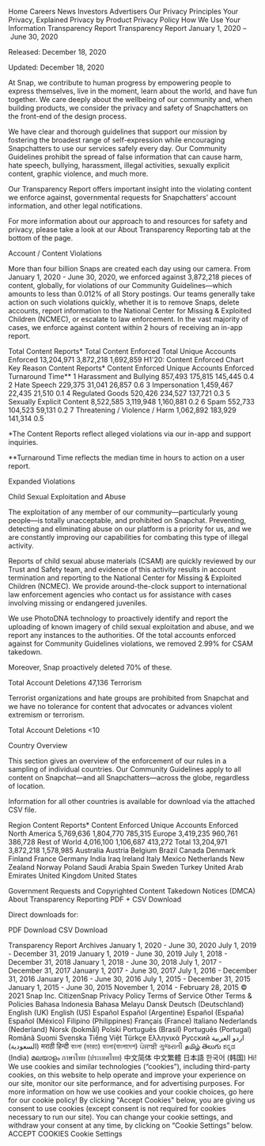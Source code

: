 Home
Careers
News
Investors
Advertisers
Our Privacy Principles
Your Privacy, Explained
Privacy by Product
Privacy Policy
How We Use Your Information
Transparency Report
Transparency Report
January 1, 2020 – June 30, 2020

Released: December 18, 2020

Updated: December 18, 2020

At Snap, we contribute to human progress by empowering people to express themselves, live in the moment, learn about the world, and have fun together. We care deeply about the wellbeing of our community and, when building products, we consider the privacy and safety of Snapchatters on the front-end of the design process. 

We have clear and thorough guidelines that support our mission by fostering the broadest range of self-expression while encouraging Snapchatters to use our services safely every day. Our Community Guidelines prohibit the spread of false information that can cause harm, hate speech, bullying, harassment, illegal activities, sexually explicit content, graphic violence, and much more. 

Our Transparency Report offers important insight into the violating content we enforce against, governmental requests for Snapchatters’ account information, and other legal notifications.

For more information about our approach to and resources for safety and privacy, please take a look at our About Transparency Reporting tab at the bottom of the page.

Account / Content Violations

More than four billion Snaps are created each day using our camera. From January 1, 2020 - June 30, 2020, we enforced against 3,872,218 pieces of content, globally, for violations of our Community Guidelines—which amounts to less than 0.012% of all Story postings. Our teams generally take action on such violations quickly, whether it is to remove Snaps, delete accounts, report information to the National Center for Missing & Exploited Children (NCMEC), or escalate to law enforcement. In the vast majority of cases, we enforce against content within 2 hours of receiving an in-app report.

Total Content Reports*	Total Content Enforced	Total Unique Accounts Enforced
 13,204,971	 3,872,218	1,692,859
H1'20: Content Enforced
Chart Key	Reason	Content Reports*	Content Enforced	Unique Accounts Enforced	Turnaround Time**
1	Harassment and Bullying	857,493	175,815	145,445	0.4
2	Hate Speech	229,375	31,041	26,857	0.6
3	Impersonation	1,459,467	22,435	21,510	0.1
4	Regulated Goods	520,426	234,527	137,721	0.3
5	Sexually Explicit Content	8,522,585	3,119,948	1,160,881	0.2
6	Spam	552,733	104,523	59,131	0.2
7	Threatening / Violence / Harm	1,062,892	183,929	141,314	0.5

*The Content Reports reflect alleged violations via our in-app and support inquiries.

**Turnaround Time reflects the median time in hours to action on a user report.

Expanded Violations

Child Sexual Exploitation and Abuse

The exploitation of any member of our community—particularly young people—is totally unacceptable, and prohibited on Snapchat. Preventing, detecting and eliminating abuse on our platform is a priority for us, and we are constantly improving our capabilities for combating this type of illegal activity.

Reports of child sexual abuse materials (CSAM) are quickly reviewed by our Trust and Safety team, and evidence of this activity results in account termination and reporting to the National Center for Missing & Exploited Children (NCMEC). We provide around-the-clock support to international law enforcement agencies who contact us for assistance with cases involving missing or endangered juveniles. 

We use PhotoDNA technology to proactively identify and report the uploading of known imagery of child sexual exploitation and abuse, and we report any instances to the authorities. Of the total accounts enforced against for Community Guidelines violations, we removed 2.99% for CSAM takedown. 

Moreover, Snap proactively deleted 70% of these.

Total Account Deletions	47,136
Terrorism 

Terrorist organizations and hate groups are prohibited from Snapchat and we have no tolerance for content that advocates or advances violent extremism or terrorism. 

Total Account Deletions	<10

Country Overview

This section gives an overview of the enforcement of our rules in a sampling of individual countries. Our Community Guidelines apply to all content on Snapchat—and all Snapchatters—across the globe, regardless of location. 

Information for all other countries is available for download via the attached CSV file.

Region	Content Reports*	Content Enforced	Unique Accounts Enforced
North America	5,769,636	1,804,770	785,315
Europe	3,419,235	960,761	386,728
Rest of World	4,016,100	1,106,687	413,272
Total	13,204,971	3,872,218	1,578,985
Australia
Austria
Belgium
Brazil
Canada
Denmark
Finland
France
Germany
India
Iraq
Ireland
Italy
Mexico
Netherlands
New Zealand
Norway
Poland
Saudi Arabia
Spain
Sweden
Turkey
United Arab Emirates
United Kingdom
United States

Government Requests and Copyrighted Content Takedown Notices (DMCA)
About Transparency Reporting
PDF + CSV Download

Direct downloads for:

PDF Download
CSV Download

Transparency Report Archives
January 1, 2020 - June 30, 2020
July 1, 2019 - December 31, 2019
January 1, 2019 - June 30, 2019
July 1, 2018 - December 31, 2018
January 1, 2018 - June 30, 2018
July 1, 2017 - December 31, 2017
January 1, 2017 - June 30, 2017
July 1, 2016 - December 31, 2016
January 1, 2016 - June 30, 2016
July 1, 2015 - December 31, 2015
January 1, 2015 - June 30, 2015
November 1, 2014 - February 28, 2015
© 2021 Snap Inc.
CitizenSnap
Privacy Policy
Terms of Service
Other Terms & Policies
Bahasa Indonesia
Bahasa Melayu
Dansk
Deutsch (Deutschland)
English (UK)
English (US)
Español
Español (Argentine)
Español (España)
Español (México)
Filipino (Philippines)
Français (France)
Italiano
Nederlands (Nederland)
Norsk (bokmål)
Polski
Português (Brasil)
Português (Portugal)
Română
Suomi
Svenska
Tiếng Việt
Türkçe
Ελληνικά
Русский
اردو
العربية (السعودية)
मराठी
हिन्दी
বাংলা (ভারত)
বাংলা(বাংলাদেশ)
ਪੰਜਾਬੀ
ગુજરાતી
தமிழ்
తెలుగు
ಕನ್ನಡ (India)
മലയാളം
ภาษาไทย (ประเทศไทย)
中文简体
中文繁體
日本語
한국어 (韩国)
Hi! We use cookies and similar technologies (“cookies”), including third-party cookies, on this website to help operate and improve your experience on our site, monitor our site performance, and for advertising purposes. For more information on how we use cookies and your cookie choices, go here for our cookie policy! By clicking "Accept Cookies" below, you are giving us consent to use cookies (except consent is not required for cookies necessary to run our site). You can change your cookie settings, and withdraw your consent at any time, by clicking on “Cookie Settings” below.
ACCEPT COOKIES
Cookie Settings